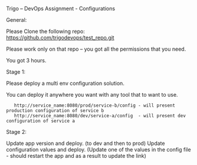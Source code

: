 Trigo – DevOps Assignment - Configurations

General:

Please Clone the following repo: https://github.com/trigodevops/test_repo.git

Please work only on that repo – you got all the permissions that you need.

You got 3 hours.

Stage 1:

Please deploy a multi env configuration solution.

You can deploy it anywhere you want with any tool that to want to use.

```http://service_name:8080/prod/service-a/config - will present production configuration of service a 
   http://service_name:8080/prod/service-b/config - will present production configuration of service b
   http://service_name:8080/dev/service-a/config  - will present dev configuration of service a
```

Stage 2:

Update app version and deploy. (to dev and then to prod)
Update configuration values and deploy. (Update one of the values in the config file - should restart the app and as a result to update the link)
